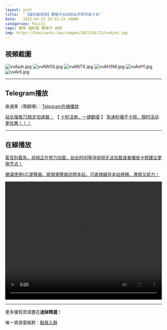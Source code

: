 ```yaml
---
layout: post
title:  "【福利姬视频】樱狸子白丝粉丝吊带可爱少女"
date:   2022-03-23 19:55:22 +0800
categories: FuLiJi
tags: 推特 福利姬 樱狸子 自慰
img: https://kanjiantu.top/images/2022/03/23/vvAjuh.jpg
---
```



## 視頻截圖

![vvAjuh.jpg](https://kanjiantu.top/images/2022/03/23/vvAjuh.jpg)
![vvAW0S.jpg](https://kanjiantu.top/images/2022/03/23/vvAW0S.jpg)
![vvANTX.jpg](https://kanjiantu.top/images/2022/03/23/vvANTX.jpg)
![vvAHSM.jpg](https://kanjiantu.top/images/2022/03/23/vvAHSM.jpg)
![vvAeYf.jpg](https://kanjiantu.top/images/2022/03/23/vvAeYf.jpg)
![vvArlI.jpg](https://kanjiantu.top/images/2022/03/23/vvArlI.jpg)

* * *
## Telegram播放

直通車（需翻墻）：[Telegram在線播放](https://t.me/mimeijingxuan/335)

<u>站长强推72稳定加速器：</u> 【 [十秒注册、一键翻墙](https://www.mimei.blog/skip/vpn.html) 】
<u>  急速秒播不卡顿，限时活动更优惠！！！</u>
* * *
## 在線播放
<u>客官别着急，视频正在努力加载，如长时间等待视频无法加载或者播放卡顿建议更换节点！</u>

<u>建議使用UC瀏覽器、歐朋瀏覽器訪問本站，可直接緩存本站視頻，激情又給力！</u>
<center><video src="https://cdn.publer.io/uploads/videos/624558f8db2797743f729382/512c063eb2364f29783816e60b407511.mp4" width="100%" height="380px" controls="controls"></video></center>


* * *
更多優質資源盡在**迷妹精選**！

唯一資源電報群：[點我入群](https://t.me/mimeijingxuan)


